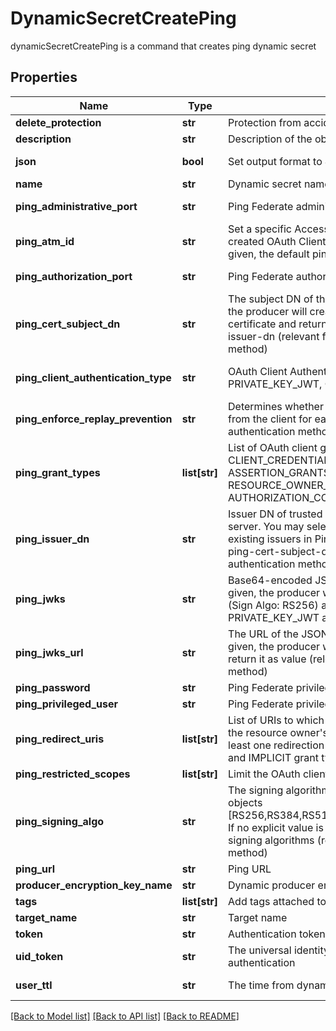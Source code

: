 # DynamicSecretCreatePing

dynamicSecretCreatePing is a command that creates ping dynamic secret
## Properties
Name | Type | Description | Notes
------------ | ------------- | ------------- | -------------
**delete_protection** | **str** | Protection from accidental deletion of this object [true/false] | [optional] 
**description** | **str** | Description of the object | [optional] 
**json** | **bool** | Set output format to JSON | [optional] [default to False]
**name** | **str** | Dynamic secret name | 
**ping_administrative_port** | **str** | Ping Federate administrative port | [optional] [default to '9999']
**ping_atm_id** | **str** | Set a specific Access Token Management (ATM) instance for the created OAuth Client by providing the ATM Id. If no explicit value is given, the default pingfederate server ATM will be set. | [optional] 
**ping_authorization_port** | **str** | Ping Federate authorization port | [optional] [default to '9031']
**ping_cert_subject_dn** | **str** | The subject DN of the client certificate. If no explicit value is given, the producer will create CA certificate and matched client certificate and return it as value. Used in conjunction with ping-issuer-dn (relevant for CLIENT_TLS_CERTIFICATE authentication method) | [optional] 
**ping_client_authentication_type** | **str** | OAuth Client Authentication Type [CLIENT_SECRET, PRIVATE_KEY_JWT, CLIENT_TLS_CERTIFICATE] | [optional] [default to 'CLIENT_SECRET']
**ping_enforce_replay_prevention** | **str** | Determines whether PingFederate requires a unique signed JWT from the client for each action (relevant for PRIVATE_KEY_JWT authentication method) [true/false] | [optional] [default to 'false']
**ping_grant_types** | **list[str]** | List of OAuth client grant types [IMPLICIT, AUTHORIZATION_CODE, CLIENT_CREDENTIALS, TOKEN_EXCHANGE, REFRESH_TOKEN, ASSERTION_GRANTS, PASSWORD, RESOURCE_OWNER_CREDENTIALS]. If no explicit value is given, AUTHORIZATION_CODE will be selected as default. | [optional] 
**ping_issuer_dn** | **str** | Issuer DN of trusted CA certificate that imported into Ping Federate server. You may select \\\&quot;Trust Any\\\&quot; to trust all the existing issuers in Ping Federate server. Used in conjunction with ping-cert-subject-dn (relevant for CLIENT_TLS_CERTIFICATE authentication method) | [optional] 
**ping_jwks** | **str** | Base64-encoded JSON Web Key Set (JWKS). If no explicit value is given, the producer will create JWKs and matched signed JWT (Sign Algo: RS256) and return it as value (relevant for PRIVATE_KEY_JWT authentication method) | [optional] 
**ping_jwks_url** | **str** | The URL of the JSON Web Key Set (JWKS). If no explicit value is given, the producer will create JWKs and matched signed JWT and return it as value (relevant for PRIVATE_KEY_JWT authentication method) | [optional] 
**ping_password** | **str** | Ping Federate privileged user password | [optional] 
**ping_privileged_user** | **str** | Ping Federate privileged user | [optional] 
**ping_redirect_uris** | **list[str]** | List of URIs to which the OAuth authorization server may redirect the resource owner&#39;s user agent after authorization is obtained. At least one redirection URI is required for the AUTHORIZATION_CODE and IMPLICIT grant types. | [optional] 
**ping_restricted_scopes** | **list[str]** | Limit the OAuth client to specific scopes list | [optional] 
**ping_signing_algo** | **str** | The signing algorithm that the client must use to sign its request objects [RS256,RS384,RS512,ES256,ES384,ES512,PS256,PS384,PS512] If no explicit value is given, the client can use any of the supported signing algorithms (relevant for PRIVATE_KEY_JWT authentication method) | [optional] 
**ping_url** | **str** | Ping URL | [optional] 
**producer_encryption_key_name** | **str** | Dynamic producer encryption key | [optional] 
**tags** | **list[str]** | Add tags attached to this object | [optional] 
**target_name** | **str** | Target name | [optional] 
**token** | **str** | Authentication token (see &#x60;/auth&#x60; and &#x60;/configure&#x60;) | [optional] 
**uid_token** | **str** | The universal identity token, Required only for universal_identity authentication | [optional] 
**user_ttl** | **str** | The time from dynamic secret creation to expiration. | [optional] [default to '60m']

[[Back to Model list]](../README.md#documentation-for-models) [[Back to API list]](../README.md#documentation-for-api-endpoints) [[Back to README]](../README.md)


